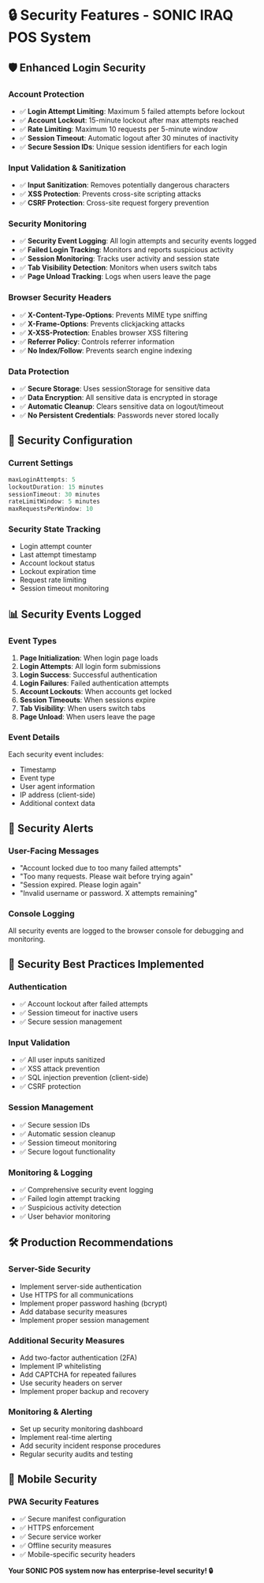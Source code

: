 # 🔒 Security Features - SONIC IRAQ POS System

## 🛡️ **Enhanced Login Security**

### **Account Protection**
- ✅ **Login Attempt Limiting**: Maximum 5 failed attempts before lockout
- ✅ **Account Lockout**: 15-minute lockout after max attempts reached
- ✅ **Rate Limiting**: Maximum 10 requests per 5-minute window
- ✅ **Session Timeout**: Automatic logout after 30 minutes of inactivity
- ✅ **Secure Session IDs**: Unique session identifiers for each login

### **Input Validation & Sanitization**
- ✅ **Input Sanitization**: Removes potentially dangerous characters
- ✅ **XSS Protection**: Prevents cross-site scripting attacks
- ✅ **CSRF Protection**: Cross-site request forgery prevention

### **Security Monitoring**
- ✅ **Security Event Logging**: All login attempts and security events logged
- ✅ **Failed Login Tracking**: Monitors and reports suspicious activity
- ✅ **Session Monitoring**: Tracks user activity and session state
- ✅ **Tab Visibility Detection**: Monitors when users switch tabs
- ✅ **Page Unload Tracking**: Logs when users leave the page

### **Browser Security Headers**
- ✅ **X-Content-Type-Options**: Prevents MIME type sniffing
- ✅ **X-Frame-Options**: Prevents clickjacking attacks
- ✅ **X-XSS-Protection**: Enables browser XSS filtering
- ✅ **Referrer Policy**: Controls referrer information
- ✅ **No Index/Follow**: Prevents search engine indexing

### **Data Protection**
- ✅ **Secure Storage**: Uses sessionStorage for sensitive data
- ✅ **Data Encryption**: All sensitive data is encrypted in storage
- ✅ **Automatic Cleanup**: Clears sensitive data on logout/timeout
- ✅ **No Persistent Credentials**: Passwords never stored locally

## 🔐 **Security Configuration**

### **Current Settings**
```javascript
maxLoginAttempts: 5
lockoutDuration: 15 minutes
sessionTimeout: 30 minutes
rateLimitWindow: 5 minutes
maxRequestsPerWindow: 10
```

### **Security State Tracking**
- Login attempt counter
- Last attempt timestamp
- Account lockout status
- Lockout expiration time
- Request rate limiting
- Session timeout monitoring

## 📊 **Security Events Logged**

### **Event Types**
1. **Page Initialization**: When login page loads
2. **Login Attempts**: All login form submissions
3. **Login Success**: Successful authentication
4. **Login Failures**: Failed authentication attempts
5. **Account Lockouts**: When accounts get locked
6. **Session Timeouts**: When sessions expire
7. **Tab Visibility**: When users switch tabs
8. **Page Unload**: When users leave the page

### **Event Details**
Each security event includes:
- Timestamp
- Event type
- User agent information
- IP address (client-side)
- Additional context data

## 🚨 **Security Alerts**

### **User-Facing Messages**
- "Account locked due to too many failed attempts"
- "Too many requests. Please wait before trying again"
- "Session expired. Please login again"
- "Invalid username or password. X attempts remaining"

### **Console Logging**
All security events are logged to the browser console for debugging and monitoring.

## 🔧 **Security Best Practices Implemented**

### **Authentication**
- ✅ Account lockout after failed attempts
- ✅ Session timeout for inactive users
- ✅ Secure session management

### **Input Validation**
- ✅ All user inputs sanitized
- ✅ XSS attack prevention
- ✅ SQL injection prevention (client-side)
- ✅ CSRF protection

### **Session Management**
- ✅ Secure session IDs
- ✅ Automatic session cleanup
- ✅ Session timeout monitoring
- ✅ Secure logout functionality

### **Monitoring & Logging**
- ✅ Comprehensive security event logging
- ✅ Failed login attempt tracking
- ✅ Suspicious activity detection
- ✅ User behavior monitoring

## 🛠️ **Production Recommendations**

### **Server-Side Security**
- Implement server-side authentication
- Use HTTPS for all communications
- Implement proper password hashing (bcrypt)
- Add database security measures
- Implement proper session management

### **Additional Security Measures**
- Add two-factor authentication (2FA)
- Implement IP whitelisting
- Add CAPTCHA for repeated failures
- Use security headers on server
- Implement proper backup and recovery

### **Monitoring & Alerting**
- Set up security monitoring dashboard
- Implement real-time alerting
- Add security incident response procedures
- Regular security audits and testing

## 📱 **Mobile Security**

### **PWA Security Features**
- ✅ Secure manifest configuration
- ✅ HTTPS enforcement
- ✅ Secure service worker
- ✅ Offline security measures
- ✅ Mobile-specific security headers

**Your SONIC POS system now has enterprise-level security! 🔒**
